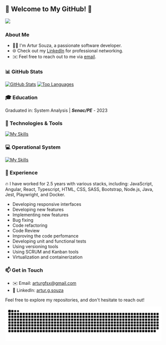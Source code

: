 ## 👋 Welcome to My GitHub! 👋

<img src="https://readme-typing-svg.herokuapp.com/?&color=%239F3CFF&lines=Hello,+World!+👋;I'm+Artur+Souza+...;I'm+a+Software+Engineer+&center=true&size=25">

### About Me
- 👨‍💻 I'm Artur Souza, a passionate software developer.
- 🌐 Check out my [LinkedIn](https://www.linkedin.com/in/artur-g-souza/) for professional networking.
- ✉️ Feel free to reach out to me via [email](mailto:arturgfsx@gmail.com).

### 📊 GitHub Stats
[![GitHub Stats](https://github-readme-stats.vercel.app/api?username=Artartur&show_icons=true&theme=tokyonight&include_all_commits=true&count_private=true)](https://github.com/Artartur)
[![Top Languages](https://github-readme-stats.vercel.app/api/top-langs/?username=Artartur&layout=compact&theme=tokyonight)](https://github.com/Artartur)

### 🎓 Education

Graduated in: System Analysis | ***Senac/PE*** - 2023

### 🔧 Technologies & Tools

[![My Skills](https://skillicons.dev/icons?i=angular,react,typescript,javascript,bootstrap,css,html,sass,tailwind,jest,nodejs,express,java,docker&theme=dark)](https://skillicons.dev)

### 💻 Operational System

[![My Skills](https://skillicons.dev/icons?i=linux,ubuntu&theme=dark)](https://skillicons.dev)

### 🚀 Experience
🔥 I have worked for 2.5 years with various stacks, including: JavaScript, Angular, React, Typescript, HTML, CSS, SASS, Bootstrap, Node.js, Java, Jest, Playwright, and Docker.

- Developing responsive interfaces
- Developing new features
- Implementing new features
- Bug fixing
- Code refactoring
- Code Review
- Improving the code perfomance
- Developing unit and functional tests
- Using versioning tools
- Using SCRUM and Kanban tools
- Virtualization and containerization

### 📫 Get in Touch
- ✉️ Email: [arturgfsx@gmail.com](mailto:arturgfsx@gmail.com)
- 🔗 LinkedIn: [artur.g.souza](https://www.linkedin.com/in/artur-g-souza/)

Feel free to explore my repositories, and don't hesitate to reach out!

![Snake animation](https://github.com/Platane/snk/blob/output/github-contribution-grid-snake.svg)


